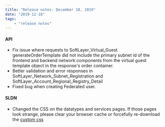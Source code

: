 ```yaml
---
title: "Release notes: December 18, 2019"
date: "2019-12-18"
tags:
    - "release notes"
---
```




#### API
- Fix issue where requests to SoftLayer_Virtual_Guest generateOrderTemplate did not include the primary subnet id of the frontend and backend network components from the virtual guest template object in the response's order container.
- Better validation and error responses in SoftLayer_Network_Subnet_Registration and SoftLayer_Account_Regional_Registry_Detail
- Fixed bug when creating Federated user.


#### SLDN
- Changed the CSS on the datatypes and services pages. If those pages look strange, please clear your browser cache or forcefully re-download the [custom css](https://sldn.softlayer.com/css/custom.css)

